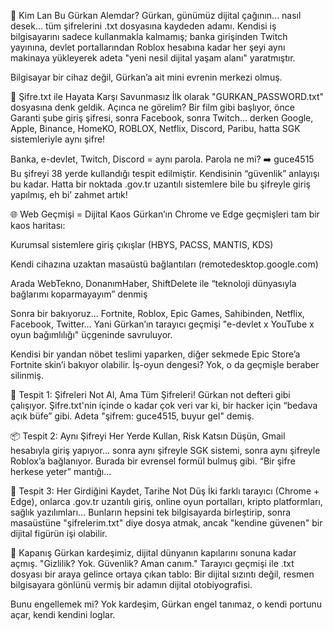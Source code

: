 🧠 Kim Lan Bu Gürkan Alemdar?
Gürkan, günümüz dijital çağının... nasıl desek... tüm şifrelerini .txt dosyasına kaydeden adamı. Kendisi iş bilgisayarını sadece kullanmakla kalmamış; banka girişinden Twitch yayınına, devlet portallarından Roblox hesabına kadar her şeyi aynı makinaya yükleyerek adeta "yeni nesil dijital yaşam alanı" yaratmıştır.

Bilgisayar bir cihaz değil, Gürkan’a ait mini evrenin merkezi olmuş.

🔑 Şifre.txt ile Hayata Karşı Savunmasız
İlk olarak "GURKAN_PASSWORD.txt" dosyasına denk geldik. Açınca ne görelim?
Bir film gibi başlıyor, önce Garanti şube giriş şifresi, sonra Facebook, sonra Twitch... derken Google, Apple, Binance, HomeKO, ROBLOX, Netflix, Discord, Paribu, hatta SGK sistemleriyle aynı şifre!

Banka, e-devlet, Twitch, Discord = aynı parola.
Parola ne mi?
➡️ guce4515
Bu şifreyi 38 yerde kullandığı tespit edilmiştir. Kendisinin “güvenlik” anlayışı bu kadar. Hatta bir noktada .gov.tr uzantılı sistemlere bile bu şifreyle giriş yapılmış, eh bi’ zahmet artık!

🌐 Web Geçmişi = Dijital Kaos
Gürkan’ın Chrome ve Edge geçmişleri tam bir kaos haritası:

Kurumsal sistemlere giriş çıkışlar (HBYS, PACSS, MANTIS, KDS)

Kendi cihazına uzaktan masaüstü bağlantıları (remotedesktop.google.com)

Arada WebTekno, DonanımHaber, ShiftDelete ile “teknoloji dünyasıyla bağlarımı koparmayayım” denmiş

Sonra bir bakıyoruz... Fortnite, Roblox, Epic Games, Sahibinden, Netflix, Facebook, Twitter…
Yani Gürkan’ın tarayıcı geçmişi "e-devlet x YouTube x oyun bağımlılığı" üçgeninde savruluyor.

Kendisi bir yandan nöbet teslimi yaparken, diğer sekmede Epic Store’a Fortnite skin’i bakıyor olabilir. İş-oyun dengesi? Yok, o da geçmişle beraber silinmiş.

🎯 Tespit 1: Şifreleri Not Al, Ama Tüm Şifreleri!
Gürkan not defteri gibi çalışıyor. Şifre.txt'nin içinde o kadar çok veri var ki, bir hacker için “bedava açık büfe” gibi. Adeta "şifrem: guce4515, buyur gel" demiş.

📦 Tespit 2: Aynı Şifreyi Her Yerde Kullan, Risk Katsın
Düşün, Gmail hesabıyla giriş yapıyor... sonra aynı şifreyle SGK sistemi, sonra aynı şifreyle Roblox’a bağlanıyor. Burada bir evrensel formül bulmuş gibi. “Bir şifre herkese yeter” mantığı...

🤯 Tespit 3: Her Girdiğini Kaydet, Tarihe Not Düş
İki farklı tarayıcı (Chrome + Edge), onlarca .gov.tr uzantılı giriş, online oyun portalları, kripto platformları, sağlık yazılımları…
Bunların hepsini tek bilgisayarda birleştirip, sonra masaüstüne "şifrelerim.txt" diye dosya atmak, ancak "kendine güvenen" bir dijital figürün işi olabilir.

🧼 Kapanış
Gürkan kardeşimiz, dijital dünyanın kapılarını sonuna kadar açmış.
"Gizlilik? Yok. Güvenlik? Aman canım."
Tarayıcı geçmişi ile .txt dosyası bir araya gelince ortaya çıkan tablo:
Bir dijital sızıntı değil, resmen bilgisayara gönlünü vermiş bir adamın dijital otobiyografisi.

Bunu engellemek mi?
Yok kardeşim, Gürkan engel tanımaz, o kendi portunu açar, kendi kendini loglar.
